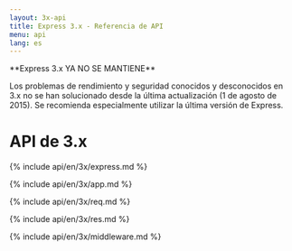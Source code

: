 ```yaml
---
layout: 3x-api
title: Express 3.x - Referencia de API
menu: api
lang: es
---
```


<div id="api-doc" markdown="1">

  <div class="doc-box doc-warn" markdown="1">
  **Express 3.x YA NO SE MANTIENE**

Los problemas de rendimiento y seguridad conocidos y desconocidos en 3.x no se han solucionado desde la última actualización (1 de agosto de 2015). Se recomienda especialmente utilizar la última versión de Express.

  </div>

  <h1>API de 3.x</h1>

<a id='express' class='h2'></a>
{% include api/en/3x/express.md %}

<a id='application' class='h2'></a>
{% include api/en/3x/app.md %}

<a id='request' class='h2'></a>
{% include api/en/3x/req.md %}

<a id='response' class='h2'></a>
{% include api/en/3x/res.md %}

<a id='middleware' class='h2'></a>
{% include api/en/3x/middleware.md %}

</div>
